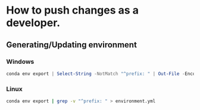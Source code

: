 # How to push changes as a developer.

## Generating/Updating environment
### Windows ###
```powershell
conda env export | Select-String -NotMatch "^prefix: " | Out-File -Encoding utf8 environment.yaml
```

### Linux ###
```bash
conda env export | grep -v "^prefix: " > environment.yml
```
